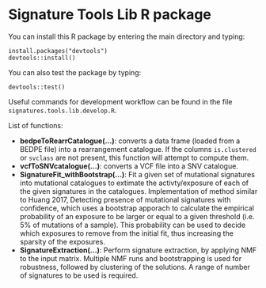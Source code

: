 # Signature Tools Lib R package

You can install this R package by entering the main directory and typing:

```
install.packages("devtools")
devtools::install()
```

You can also test the package by typing:

```
devtools::test()
```

Useful commands for development workflow can be found in the file ```signatures.tools.lib.develop.R```.


List of functions:

- **bedpeToRearrCatalogue(...)**: converts a data frame (loaded from a BEDPE file) into a rearrangement catalogue. If the columns ```is.clustered``` or ```svclass``` are not present, this function will attempt to compute them.
- **vcfToSNVcatalogue(...)**: converts a VCF file into a SNV catalogue.
- **SignatureFit_withBootstrap(...)**: Fit a given set of mutational signatures into mutational catalogues to extimate the activty/exposure of each of the given signatures in the catalogues. Implementation of method similar to Huang 2017, Detecting presence of mutational signatures with confidence, which uses a bootstrap apporach to calculate the empirical probability of an exposure to be larger or equal to a given threshold (i.e. 5% of mutations of a sample). This probability can be used to decide which exposures to remove from the initial fit, thus increasing the sparsity of the exposures.
- **SignatureExtraction(...)**: Perform signature extraction, by applying NMF to the input matrix. Multiple NMF runs and bootstrapping is used for robustness, followed by clustering of the solutions. A range of number of signatures to be used is required.
